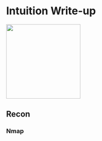 # Intuition Write-up

<img src="https://labs.hackthebox.com/storage/avatars/464537cc0d3e9962fc598767bff7b1f1.png" width="200" height="200">

## Recon

### Nmap

